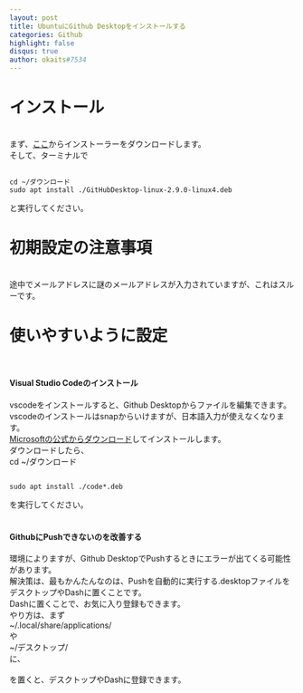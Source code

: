 ```yaml
---
layout: post
title: UbuntuにGithub Desktopをインストールする
categories: Github
highlight: false
disqus: true
author: okaits#7534
---
```

 <!-- EthereumAds -->
   <div id="EthereumAds-linuxcodevblog"></div>
   <script src="https://ethereumads.com/adviewer.js">
   </script>
   <script>
       EthereumAds.initAdSlot({
           acceptedCurrencies: ["ALL"], // option ALL for all whitelisted tokens, ETH for Ethereum, DAI for DAI Stablecoin
           //validatorEndpoint:"", // optional custom validator
           mediaType: "image_320x50",
           fallback: "default", // default, none, custom url
           slot: "linuxcodevblog",
           address: "0xd404f198c4f580727eb11cd69b581d5f10c7efd9",
           platform: "",
           affiliate: "",
           keywords:"", //comma separatedy
           adult: false,
           version: "1.00"
       });
       /*
        for responsive ads add and adjust this according to your needs:
        responsive: [
            { mediaType: "image_728x90", minWidth: 728 },
            { mediaType: "image_300x600" }
        ],
       */
   </script>
   <!-- /EthereumAds --> 

<h1>インストール</h1>
<br>
まず、<a href="https://github.com/shiftkey/desktop/releases/download/release-2.9.0-linux4/GitHubDesktop-linux-2.9.0-linux4.deb">ここ</a>からインストーラーをダウンロードします。<br>
そして、ターミナルで<br>
<pre class="prettyprint"><code class="prettyprint">
cd ~/ダウンロード
sudo apt install ./GitHubDesktop-linux-2.9.0-linux4.deb
</code></pre>
と実行してください。<br>
<h1>初期設定の注意事項</h1>
<br>
途中でメールアドレスに謎のメールアドレスが入力されていますが、これはスルーです。<br>
<h1>使いやすいように設定</h1>
<br>
<h4>Visual Studio Codeのインストール</h4>
vscodeをインストールすると、Github Desktopからファイルを編集できます。<br>
vscodeのインストールはsnapからいけますが、日本語入力が使えなくなります。<br>
<a href="https://code.visualstudio.com/docs/?dv=linux64_deb">Microsoftの公式からダウンロード</a>してインストールします。<br>
ダウンロードしたら、<br>
cd ~/ダウンロード<br>
<pre class="prettyprint"><code class="prettyprint">
sudo apt install ./code*.deb
</code></pre>
を実行してください。<br>
<br>
<h4>GithubにPushできないのを改善する</h4>
環境によりますが、Github DesktopでPushするときにエラーが出てくる可能性があります。<br>
解決策は、最もかんたんなのは、Pushを自動的に実行する.desktopファイルをデスクトップやDashに置くことです。<br>
Dashに置くことで、お気に入り登録もできます。<br>
やり方は、まず<br>
~/.local/share/applications/<br>
や<br>
~/デスクトップ/
<br>
に、<br>
<script src="https://gist.github.com/okaits/725da880b0113d36a5994b4375bc168b.js"></script><br>
を置くと、デスクトップやDashに登録できます。
 <!-- EthereumAds -->
   <div id="EthereumAds-linuxcodevblog"></div>
   <script src="https://ethereumads.com/adviewer.js">
   </script>
   <script>
       EthereumAds.initAdSlot({
           acceptedCurrencies: ["ALL"], // option ALL for all whitelisted tokens, ETH for Ethereum, DAI for DAI Stablecoin
           //validatorEndpoint:"", // optional custom validator
           mediaType: "image_320x50",
           fallback: "default", // default, none, custom url
           slot: "linuxcodevblog",
           address: "0xd404f198c4f580727eb11cd69b581d5f10c7efd9",
           platform: "",
           affiliate: "",
           keywords:"", //comma separatedy
           adult: false,
           version: "1.00"
       });
       /*
        for responsive ads add and adjust this according to your needs:
        responsive: [
            { mediaType: "image_728x90", minWidth: 728 },
            { mediaType: "image_300x600" }
        ],
       */
   </script>
   <!-- /EthereumAds --> 
